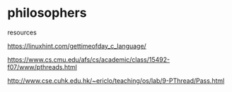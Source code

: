 # philosophers

resources

https://linuxhint.com/gettimeofday_c_language/

https://www.cs.cmu.edu/afs/cs/academic/class/15492-f07/www/pthreads.html

http://www.cse.cuhk.edu.hk/~ericlo/teaching/os/lab/9-PThread/Pass.html
